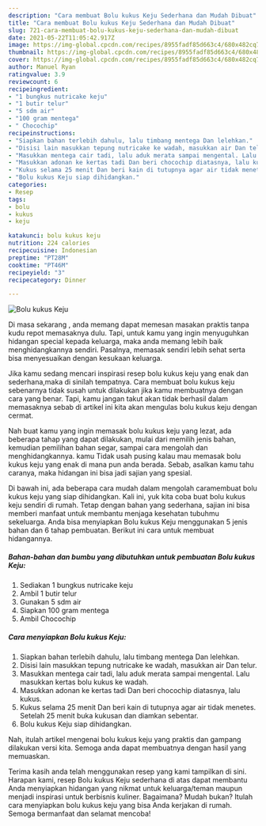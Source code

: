 ```yaml
---
description: "Cara membuat Bolu kukus Keju Sederhana dan Mudah Dibuat"
title: "Cara membuat Bolu kukus Keju Sederhana dan Mudah Dibuat"
slug: 721-cara-membuat-bolu-kukus-keju-sederhana-dan-mudah-dibuat
date: 2021-05-22T11:05:42.917Z
image: https://img-global.cpcdn.com/recipes/8955fadf85d663c4/680x482cq70/bolu-kukus-keju-foto-resep-utama.jpg
thumbnail: https://img-global.cpcdn.com/recipes/8955fadf85d663c4/680x482cq70/bolu-kukus-keju-foto-resep-utama.jpg
cover: https://img-global.cpcdn.com/recipes/8955fadf85d663c4/680x482cq70/bolu-kukus-keju-foto-resep-utama.jpg
author: Manuel Ryan
ratingvalue: 3.9
reviewcount: 6
recipeingredient:
- "1 bungkus nutricake keju"
- "1 butir telur"
- "5 sdm air"
- "100 gram mentega"
- " Chocochip"
recipeinstructions:
- "Siapkan bahan terlebih dahulu, lalu timbang mentega Dan lelehkan."
- "Disisi lain masukkan tepung nutricake ke wadah, masukkan air Dan telur."
- "Masukkan mentega cair tadi, lalu aduk merata sampai mengental. Lalu masukkan kertas bolu kukus ke wadah."
- "Masukkan adonan ke kertas tadi Dan beri chocochip diatasnya, lalu kukus."
- "Kukus selama 25 menit Dan beri kain di tutupnya agar air tidak menetes. Setelah 25 menit buka kukusan dan diamkan sebentar."
- "Bolu kukus Keju siap dihidangkan."
categories:
- Resep
tags:
- bolu
- kukus
- keju

katakunci: bolu kukus keju 
nutrition: 224 calories
recipecuisine: Indonesian
preptime: "PT28M"
cooktime: "PT46M"
recipeyield: "3"
recipecategory: Dinner

---
```



![Bolu kukus Keju](https://img-global.cpcdn.com/recipes/8955fadf85d663c4/680x482cq70/bolu-kukus-keju-foto-resep-utama.jpg)

Di masa  sekarang , anda memang dapat memesan masakan praktis tanpa kudu repot memasaknya dulu. Tapi, untuk kamu yang ingin menyuguhkan hidangan special kepada keluarga, maka anda memang lebih baik menghidangkannya sendiri. Pasalnya, memasak sendiri lebih sehat serta bisa menyesuaikan dengan kesukaan keluarga.

Jika kamu sedang mencari inspirasi resep bolu kukus keju yang enak dan sederhana,maka di sinilah tempatnya. Cara membuat bolu kukus keju  sebenarnya tidak susah untuk dilakukan jika kamu membuatnya dengan cara yang benar. Tapi, kamu jangan takut akan tidak berhasil dalam memasaknya 
sebab di artikel ini kita akan mengulas bolu kukus keju dengan cermat.  



Nah buat kamu yang ingin memasak bolu kukus keju yang lezat, ada beberapa tahap yang dapat dilakukan, mulai dari memilih jenis bahan, kemudian pemilihan bahan segar, sampai cara mengolah dan menghidangkannya. kamu Tidak usah pusing kalau mau memasak bolu kukus keju yang enak di mana pun anda berada. Sebab, asalkan kamu  tahu caranya, maka hidangan ini bisa jadi sajian yang spesial.

Di bawah ini, ada beberapa cara mudah dalam mengolah caramembuat bolu kukus keju yang siap dihidangkan. Kali ini, yuk kita coba buat bolu kukus keju sendiri di rumah. Tetap dengan bahan yang sederhana, sajian ini bisa memberi manfaat untuk membantu menjaga kesehatan tubuhmu sekeluarga. Anda bisa menyiapkan Bolu kukus Keju menggunakan 5 jenis bahan dan 6 tahap pembuatan. Berikut ini cara untuk membuat hidangannya.

<!--inarticleads1-->

##### Bahan-bahan dan bumbu yang dibutuhkan untuk pembuatan Bolu kukus Keju:

1. Sediakan 1 bungkus nutricake keju
1. Ambil 1 butir telur
1. Gunakan 5 sdm air
1. Siapkan 100 gram mentega
1. Ambil  Chocochip




<!--inarticleads2-->

##### Cara menyiapkan Bolu kukus Keju:

1. Siapkan bahan terlebih dahulu, lalu timbang mentega Dan lelehkan.
1. Disisi lain masukkan tepung nutricake ke wadah, masukkan air Dan telur.
1. Masukkan mentega cair tadi, lalu aduk merata sampai mengental. Lalu masukkan kertas bolu kukus ke wadah.
1. Masukkan adonan ke kertas tadi Dan beri chocochip diatasnya, lalu kukus.
1. Kukus selama 25 menit Dan beri kain di tutupnya agar air tidak menetes. Setelah 25 menit buka kukusan dan diamkan sebentar.
1. Bolu kukus Keju siap dihidangkan.




Nah, itulah artikel mengenai  bolu kukus keju  yang praktis dan gampang dilakukan versi kita. Semoga anda dapat membuatnya dengan hasil yang memuaskan. 

Terima kasih anda telah menggunakan resep yang kami tampilkan di sini. Harapan kami, resep  Bolu kukus Keju sederhana di atas dapat membantu Anda menyiapkan hidangan yang nikmat untuk keluarga/teman maupun menjadi inspirasi untuk berbisnis kuliner. Bagaimana? Mudah bukan? Itulah cara menyiapkan bolu kukus keju yang bisa Anda kerjakan di rumah. Semoga bermanfaat dan selamat mencoba!

